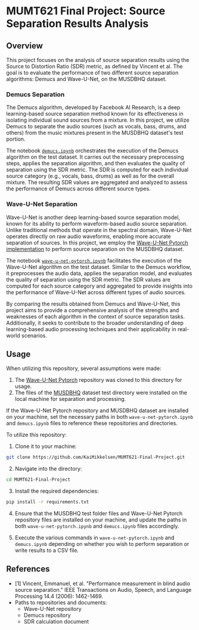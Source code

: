 
# MUMT621 Final Project: Source Separation Results Analysis

## Overview

This project focuses on the analysis of source separation results using the Source to Distortion Ratio (SDR) metric, as defined by Vincent et al. The goal is to evaluate the performance of two different source separation algorithms: Demucs and Wave-U-Net, on the MUSDBHQ dataset.

### Demucs Separation
The Demucs algorithm, developed by Facebook AI Research, is a deep learning-based source separation method known for its effectiveness in isolating individual sound sources from a mixture. In this project, we utilize Demucs to separate the audio sources (such as vocals, bass, drums, and others) from the music mixtures present in the MUSDBHQ dataset's test portion.

The notebook [`demucs.ipynb`](demucs.ipynb) orchestrates the execution of the Demucs algorithm on the test dataset. It carries out the necessary preprocessing steps, applies the separation algorithm, and then evaluates the quality of separation using the SDR metric. The SDR is computed for each individual source category (e.g., vocals, bass, drums) as well as for the overall mixture. The resulting SDR values are aggregated and analyzed to assess the performance of Demucs across different source types.

### Wave-U-Net Separation
Wave-U-Net is another deep learning-based source separation model, known for its ability to perform waveform-based audio source separation. Unlike traditional methods that operate in the spectral domain, Wave-U-Net operates directly on raw audio waveforms, enabling more accurate separation of sources. In this project, we employ the [Wave-U-Net Pytorch implementation](https://github.com/f90/Wave-U-Net-Pytorch) to perform source separation on the MUSDBHQ dataset.

The notebook [`wave-u-net-pytorch.ipynb`](wave-u-net-pytorch.ipynb) facilitates the execution of the Wave-U-Net algorithm on the test dataset. Similar to the Demucs workflow, it preprocesses the audio data, applies the separation model, and evaluates the quality of separation using the SDR metric. The SDR values are computed for each source category and aggregated to provide insights into the performance of Wave-U-Net across different types of audio sources.

By comparing the results obtained from Demucs and Wave-U-Net, this project aims to provide a comprehensive analysis of the strengths and weaknesses of each algorithm in the context of source separation tasks. Additionally, it seeks to contribute to the broader understanding of deep learning-based audio processing techniques and their applicability in real-world scenarios.

## Usage

When utilizing this repository, several assumptions were made:

1. The [Wave-U-Net Pytorch](https://github.com/f90/Wave-U-Net-Pytorch) repository was cloned to this directory for usage.
2. The files of the [MUSDBHQ](https://sigsep.github.io/datasets/musdb.html#musdb18-compressed-stems) dataset test directory were installed on the local machine for separation and processing.

If the Wave-U-Net Pytorch repository and MUSDBHQ dataset are installed on your machine, set the necessary paths in both `wave-u-net-pytorch.ipynb` and `demucs.ipynb` files to reference these repositories and directories.

To utilize this repository:

1. Clone it to your machine:

```bash
git clone https://github.com/KaiMikkelsen/MUMT621-Final-Project.git
```

2. Navigate into the directory:

```bash
cd MUMT621-Final-Project
```

3. Install the required dependencies:

```bash
pip install -r requirements.txt
```

4. Ensure that the MUSDBHQ test folder files and Wave-U-Net Pytorch repository files are installed on your machine, and update the paths in both `wave-u-net-pytorch.ipynb` and `demucs.ipynb` files accordingly.

5. Execute the various commands in `wave-u-net-pytorch.ipynb` and `demucs.ipynb` depending on whether you wish to perform separation or write results to a CSV file.

## References

- [1] Vincent, Emmanuel, et al. "Performance measurement in blind audio source separation." IEEE Transactions on Audio, Speech, and Language Processing 14.4 (2006): 1462-1469.
- Paths to repositories and documents:
  - Wave-U-Net repository
  - Demucs repository
  - SDR calculation document

